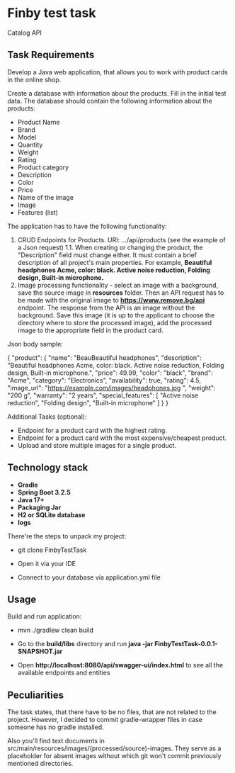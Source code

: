 # Finby test task

Catalog API 

## Task Requirements

Develop a Java web application, that allows you to work with product cards in the online shop.

Create a database with information about the products. Fill in the initial test data. The database should contain the following information about the products:

* Product Name
* Brand
* Model
* Quantity
* Weight
* Rating
* Product category
* Description
* Color
* Price
* Name of the image
* Image
* Features (list)

The application has to have the following functionality:
1. CRUD Endpoints for Products. URl: .../api/products (see the example of a Json request)
1.1. When creating or changing the product, the "Description" field must change either. It must contain a brief description of all project's main properties. For example, **Beautiful headphones Acme, color: black. Active noise reduction, Folding design, Built-in microphone.**
2. Image processing functionality - select an image with a background, save the source image in **resources** folder. Then an API request has to be made with the original image to **https://www.remove.bg/api** endpoint. The response from the API is an image without the background. Save this image (it is up to the applicant to choose the directory where to store the processed image), add the processed image to the appropriate field in the product card.

Json body sample:

{
"product": {
"name": "BeauBeautiful headphones",
"description": "Beautiful headphones Acme, color: black. Active noise reduction, Folding design, Built-in microphone.",
"price": 49.99,
"color": "black",
"brand": "Acme",
"category": "Electronics",
"availability": true,
"rating": 4.5,
"image_url": "https://example.com/images/headphones.jpg ",
"weight": "200 g",
"warranty": "2 years",
 "special_features": [
"Active noise reduction",
"Folding design",
"Built-in microphone"
]
}
}

Additional Tasks (optional):
* Endpoint for a product card with the highest rating.
* Endpoint for a product card with the most expensive/cheapest product.		
* Upload and store multiple images for a single product.

## Technology stack

* **Gradle**
* **Spring Boot 3.2.5**
* **Java 17+**
* **Packaging Jar**
* **H2 or SQLite database**
* **logs**

There're the steps to unpack my project: 

* git clone FinbyTestTask

* Open it via your IDE

* Connect to your database via application.yml file

## Usage

Build and run application:

* mvn ./gradlew clean build

* Go to the **build/libs**  directory and run **java -jar FinbyTestTask-0.0.1-SNAPSHOT.jar**

* Open **http://localhost:8080/api/swagger-ui/index.html** to see all the available endpoints and entities

## Peculiarities

The task states, that there have to be no files, that are not related to the project. However, I decided to commit gradle-wrapper files in case someone has no gradle installed. 

Also you'll find text documents in src/main/resources/images/(processed/source)-images. They serve as a placeholder for absent images without which git won't commit previously mentioned directories.
